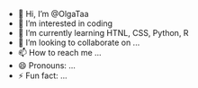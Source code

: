 - 👋 Hi, I’m @OlgaTaa
- 👀 I’m interested in coding
- 🌱 I’m currently learning HTNL, CSS, Python, R
- 💞️ I’m looking to collaborate on ...
- 📫 How to reach me ...
- 😄 Pronouns: ...
- ⚡ Fun fact: ...

<!---
OlgaTaa/OlgaTaa is a ✨ special ✨ repository because its `README.md` (this file) appears on your GitHub profile.
You can click the Preview link to take a look at your changes.
--->
